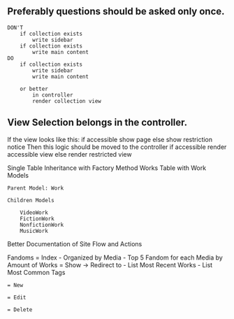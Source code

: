 Preferably questions should be asked only once.
------------------------------------------------------
	DON'T 
		if collection exists
			write sidebar
		if collection exists
			write main content
	DO 
		if collection exists
			write sidebar
			write main content

		or better 
			in controller 
			render collection view

View Selection belongs in the controller. 
------------------------------------------------------
If the view looks like this: 
	if accessible
		show page
	else
		show restriction notice
Then this logic should be moved to the controller
	if accessible
		render accessible view
	else
		render restricted view

Single Table Inheritance with Factory Method
	Works Table with Work Models

	Parent Model: Work

	Children Models

		VideoWork
		FictionWork
		NonfictionWork
		MusicWork


Better Documentation of Site Flow and Actions

Fandoms
	= Index
		- Organized by Media
		- Top 5 Fandom for each Media by Amount of Works
	= Show -> Redirect to 
		- List Most Recent Works
		- List Most Common Tags

	= New

	= Edit

	= Delete




